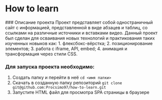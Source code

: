<h1 aling="center"> How to learn  </h1>
### Описание проекта
Проект представляет собой одностраничный сайт с информацией, представленной в виде абзацев и таблиц, со ссылками на различные источники и вставками видео.
Данный проект был сделан для осваивания новых технологий и практикования таких изученных новыков как:  
1. флексбокс-вёрстка;  
2. позиционирование элементов;  
3. работа с iframe, API, embed;  
4. анимация и трансформация через стили CSS.  

### Для запуска проекта необходимо:
1. Создать папку и перейти в неё
   `cd <имя папки>`
2. Скачать в созданную папку репозиторий
   `git clone git@github.com:Procsimo97/how-to-learn.git`
3. Запустите HTML файл для просмотра SPA страницы в браузере
